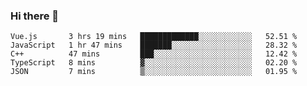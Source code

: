 ### Hi there 👋

<!--
**hjklink/hjklink** is a ✨ _special_ ✨ repository because its `README.md` (this file) appears on your GitHub profile.

Here are some ideas to get you started:

- 🔭 I’m currently working on ...
- 🌱 I’m currently learning ...
- 👯 I’m looking to collaborate on ...
- 🤔 I’m looking for help with ...
- 💬 Ask me about ...
- 📫 How to reach me: ...
- 😄 Pronouns: ...
- ⚡ Fun fact: ...
-->


<!--START_SECTION:waka-->
```text
Vue.js       3 hrs 19 mins   █████████████░░░░░░░░░░░░   52.51 % 
JavaScript   1 hr 47 mins    ███████░░░░░░░░░░░░░░░░░░   28.32 % 
C++          47 mins         ███░░░░░░░░░░░░░░░░░░░░░░   12.42 % 
TypeScript   8 mins          ▓░░░░░░░░░░░░░░░░░░░░░░░░   02.20 % 
JSON         7 mins          ▒░░░░░░░░░░░░░░░░░░░░░░░░   01.95 % 
```
<!--END_SECTION:waka-->
